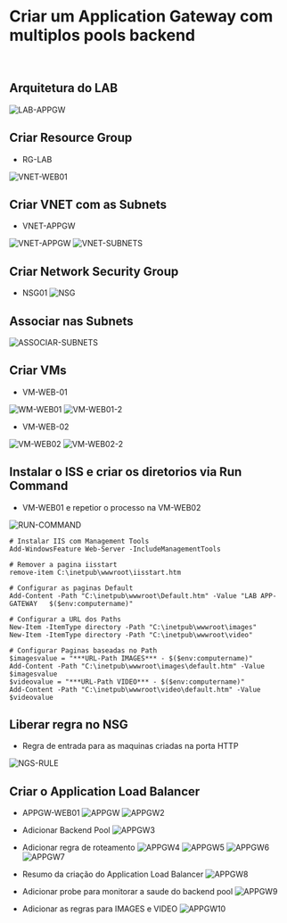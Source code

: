 # Criar um Application Gateway com multiplos pools backend

&nbsp;
&nbsp;
&nbsp;
&nbsp;

## Arquitetura do LAB

![LAB-APPGW](https://github.com/danielmagevski/azure-labs/assets/10622331/06680209-b053-4381-8b6b-f0af4e02415e)

## Criar Resource Group
* RG-LAB

![VNET-WEB01](https://github.com/danielmagevski/azure-labs/assets/10622331/55083b33-61e8-48ec-8a84-8f8e8491f6c9)

## Criar VNET com as Subnets
* VNET-APPGW

![VNET-APPGW](https://github.com/danielmagevski/azure-labs/assets/10622331/85f41fff-efa5-4c01-9472-68420892f4b2)
![VNET-SUBNETS](https://github.com/danielmagevski/azure-labs/assets/10622331/0fd05570-06a1-4e96-9f5a-96604a5cfe0d)

## Criar Network Security Group
* NSG01
![NSG](https://github.com/danielmagevski/azure-labs/assets/10622331/39d124f7-920b-4634-9559-cf80389ed268)

## Associar nas Subnets

![ASSOCIAR-SUBNETS](https://github.com/danielmagevski/azure-labs/assets/10622331/ad5e4166-0d1e-43cf-9423-6a88b3d69372)

## Criar VMs
* VM-WEB-01
  
![WM-WEB01](https://github.com/danielmagevski/azure-labs/assets/10622331/07094284-f820-4f79-97f6-2cf69bfef77c)
![VM-WEB01-2](https://github.com/danielmagevski/azure-labs/assets/10622331/14229441-5bf1-45fc-aadc-415d7f189b31)

* VM-WEB-02

![VM-WEB02](https://github.com/danielmagevski/azure-labs/assets/10622331/2024778e-1828-455c-8ed7-b34d1ee5a1b1)
![VM-WEB02-2](https://github.com/danielmagevski/azure-labs/assets/10622331/9f6cdb16-97c8-488f-833b-162bd7e20bc4)

## Instalar o ISS e criar os diretorios via Run Command
* VM-WEB01 e repetior o processo na VM-WEB02

![RUN-COMMAND](https://github.com/danielmagevski/azure-labs/assets/10622331/48152960-b220-46d7-97a9-7aba6715168c)

```
# Instalar IIS com Management Tools
Add-WindowsFeature Web-Server -IncludeManagementTools

# Remover a pagina iisstart 
remove-item C:\inetpub\wwwroot\iisstart.htm

# Configurar as paginas Default
Add-Content -Path "C:\inetpub\wwwroot\Default.htm" -Value "LAB APP-GATEWAY   $($env:computername)"

# Configurar a URL dos Paths
New-Item -ItemType directory -Path "C:\inetpub\wwwroot\images"
New-Item -ItemType directory -Path "C:\inetpub\wwwroot\video"

# Configurar Paginas baseadas no Path
$imagesvalue = "***URL-Path IMAGES*** - $($env:computername)"
Add-Content -Path "C:\inetpub\wwwroot\images\default.htm" -Value $imagesvalue
$videovalue = "***URL-Path VIDEO*** - $($env:computername)"
Add-Content -Path "C:\inetpub\wwwroot\video\default.htm" -Value $videovalue
```
## Liberar regra no NSG
* Regra de entrada para as maquinas criadas na porta HTTP

![NGS-RULE](https://github.com/danielmagevski/azure-labs/assets/10622331/2fde3d19-f4bd-443d-a6e5-0d810ae7db62)

## Criar o Application Load Balancer
* APPGW-WEB01
![APPGW](https://github.com/danielmagevski/azure-labs/assets/10622331/ebdf360d-f54f-4381-93b6-fe6cd5dc1d58)
![APPGW2](https://github.com/danielmagevski/azure-labs/assets/10622331/d377e78b-1914-4b10-84e1-9fb59c4e4c80)

* Adicionar Backend Pool
![APPGW3](https://github.com/danielmagevski/azure-labs/assets/10622331/2ceaa875-f56d-4844-9544-f56f844e2933)

* Adicionar regra de roteamento
![APPGW4](https://github.com/danielmagevski/azure-labs/assets/10622331/9715073d-3782-4a66-b91a-5830198f675c)
![APPGW5](https://github.com/danielmagevski/azure-labs/assets/10622331/b537ba88-8b62-4a87-a980-698d1e90f1ca)
![APPGW6](https://github.com/danielmagevski/azure-labs/assets/10622331/d64dc436-72ed-45a4-a71b-ade9e9c9c140)
![APPGW7](https://github.com/danielmagevski/azure-labs/assets/10622331/e31dc6d0-a91c-47f9-9eac-38f589acee9a)

* Resumo da criação do Application Load Balancer
![APPGW8](https://github.com/danielmagevski/azure-labs/assets/10622331/5f027f2c-f394-46e3-8b5d-ddc212d2ec52)

* Adicionar probe para monitorar a saude do backend pool
![APPGW9](https://github.com/danielmagevski/azure-labs/assets/10622331/0b70f35f-3388-4e0a-85d0-6821ebdf1238)

* Adicionar as regras para IMAGES e VIDEO
![APPGW10](https://github.com/danielmagevski/azure-labs/assets/10622331/920ac651-c3d5-4cb3-a562-5c1a91b38a0e)
